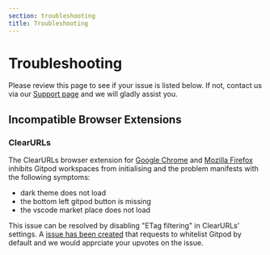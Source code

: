 ```yaml
---
section: troubleshooting
title: Troubleshooting
---
```


<script context="module">
  export const prerender = true;
</script>

# Troubleshooting

Please review this page to see if your issue is listed below. If not, contact us via our [Support page](/support) and we will gladly assist you.

## Incompatible Browser Extensions

### ClearURLs

The ClearURLs browser extension for [Google Chrome](https://chrome.google.com/webstore/detail/clearurls/lckanjgmijmafbedllaakclkaicjfmnk?hl=en) and [Mozilla Firefox](https://addons.mozilla.org/en-US/firefox/addon/clearurls/) inhibits Gitpod workspaces from initialising and the problem manifests with the following symptoms:

- dark theme does not load
- the bottom left gitpod button is missing
- the vscode market place does not load

This issue can be resolved by disabling "ETag filtering" in ClearURLs’ settings. A [issue has been created](https://gitlab.com/KevinRoebert/ClearUrls/-/issues/977) that requests to whitelist Gitpod by default and we would apprciate your upvotes on the issue.
